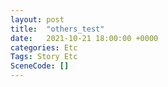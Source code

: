 ```yaml
---
layout: post
title:  "others_test"
date:   2021-10-21 18:00:00 +0000
categories: Etc
Tags: Story Etc
SceneCode: []
---
```

